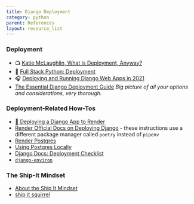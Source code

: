 ```yaml
---
title: Django Deployment
category: python
parent: References
layout: resource_list
---
```


### Deployment

- 📺 [Katie McLaughlin, What is Deployment, Anyway?](https://2021.djangocon.us/talks/what-is-deployment-anyway/)
- 📖 [Full Stack Python: Deployment](https://www.fullstackpython.com/deployment.html)
- 🎧 [Deploying and Running Django Web Apps in 2021](https://talkpython.fm/episodes/show/301/deploying-and-running-django-web-apps-in-2021)
- [The Essential Django Deployment Guide](https://www.saaspegasus.com/guides/django-deployment/) _Big picture of all your options and considerations, very thorough._

### Deployment-Related How-Tos

- [🚀 Deploying a Django App to Render](https://momentumlearn.notion.site/Deploying-a-Django-App-to-Render-4a7915b760474438aa56bbaddc3309cb)
- [Render Official Docs on Deploying Django](https://render.com/docs/deploy-django) - these instructions use a different package manager called `poetry` instead of `pipenv`
- [Render Postgres](https://render.com/docs/databases)
- [Using Postgres Locally](https://momentumlearn.notion.site/Using-Postgres-Locally-6d24cd1ea8854eabb875023d6696fba9)
- [Django Docs: Deployment Checklist](https://docs.djangoproject.com/en/4.0/howto/deployment/checklist/)
- [`django-environ`](https://django-environ.readthedocs.io/en/latest/)

### The Ship-It Mindset

- [About the Ship It Mindset](https://excid3.com/blog/finishing-is-all-that-matters)
- [ship it squirrel](https://shipitsquirrel.github.io/)

